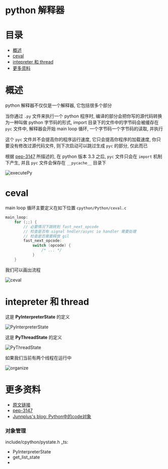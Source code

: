 # python 解释器

# 目录

* [概述](#概述)
* [ceval](#ceval)
* [intepreter 和 thread](#intepreter-和-thread)
* [更多资料](#更多资料)


# 概述

python 解释器不仅仅是一个解释器, 它包括很多个部分

当你通过 `.py` 文件来执行一个 python 程序时, 编译的部分会把你写的源代码转换为一种叫做 python 字节码的形式, import 目录下的文件中的字节码会被缓存在 `pyc` 文件中, 解释器会开始 main loop 循环, 一个字节码一个字节码的读取, 并执行

这个 `pyc` 文件并不会提高你的程序运行速度, 它只会提高你程序的加载速度, 你只要没有修改过源代码文件, 则下次启动可以跳过生成 `pyc` 的部分, 仅此而已

根据 [pep-3147](https://www.python.org/dev/peps/pep-3147/) 所描述的, 在 python 版本 3.3 之后, `pyc` 文件只会在 `import` 机制下产生, 并且 `pyc` 文件会保存在 `__pycache__` 目录下

![executePy](./images/executePy.png)

# ceval

main loop 循环主要定义在如下位置 `cpython/Python/ceval.c`

```c
main_loop:
    for (;;) {
    	// 必要情况下跳转到 fast_next_opcode
    	// 检查是否有 signal hndler/async io handler 需要处理
        // 检查是否需要释放 gil
		fast_next_opcode:
            switch (opcode) {
                /* ... */
            }
    }

```

我们可以画出流程

![ceval](./images/ceval.png)

# intepreter 和 thread

这是 **PyInterpreterState** 的定义

![PyInterpreterState](./images/PyInterpreterState.png)

这是 **PyThreadState** 的定义

![PyThreadState](./images/PyThreadState.png)

如果我们当前有两个线程在运行中

![organize](./images/organize.png)

# 更多资料
* [原文链接](https://github.com/zpoint/CPython-Internals/blob/master/Interpreter/pyobject/pyobject_cn.md)
* [pep-3147](https://www.python.org/dev/peps/pep-3147/)
* [Junnplus's blog: Python中的code对象](https://github.com/Junnplus/blog/issues/16)


### 对象管理
include/cpython/pystate.h
_ts:
* PyInterpreterState
* get_list_state
* 